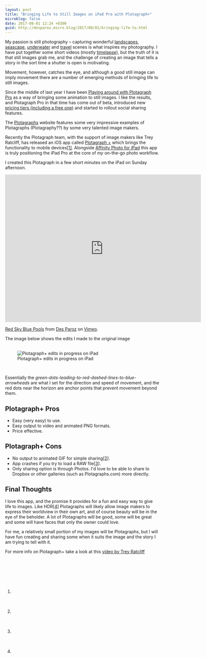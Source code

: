 ```yaml
---
layout: post
title: "Bringing Life to Still Images on iPad Pro with Plotagraph+"
microblog: false
date: 2017-08-01 12:24 +0300
guid: http://desparoz.micro.blog/2017/08/01/bringing-life-to.html
---
```

My passion is still photography &#x2013; capturing wonderful <a href="http://djp.me/land">landscapes</a>, <a href="http://djp.me/sea">seascape</a>, <a href="http://djp.me/uw">underwater</a> and <a href="http://djp.me/travel">travel</a> scenes is what inspires my photography. I have put together some short videos (mostly <a href="http://djp.me/tide">timelapse</a>), but the truth of it is that still images grab me, and the challenge of creating an image that tells a story in the sort time a shutter is open is motivating.

Movement, however, catches the eye, and although a good still image can imply movement there are a number of emerging methods of bringing life to still images.

Since the middle of last year I have been <a href="http://www.desparoz.com/2016/08/27/playing-around-with-plotagraph-pro/">Playing around with Plotagraph Pro</a> as a way of bringing some animation to still images. I like the results, and Plotagraph Pro in that time has come out of beta, introduced new <a href="https://www.plotagraphpro.com/buynow">pricing tiers (including a free one)</a> and started to rollout social sharing features.

The <a href="http://plotagraphs.com">Plotagraphs</a> website features some very impressive examples of Plotagraphs (Plotagraphy??) by some very talented image makers.

Recently the Plotagraph team, with the support of image makers like Trey Ratcliff, has released an iOS app called <a href="https://itunes.apple.com/au/app/plotagraph/id1244669793?mt=8&uo=4&at=11l4Ky">Plotagraph +</a> which brings the functionality to mobile devices<a href="#fn-1" id="fnref-1" title="see footnote" class="footnote">[1]</a>. Alongside <a href="http://www.desparoz.com/2017/07/29/rockpool-sunrise/">Affinity Photo for iPad</a> this app is truly positioning the iPad Pro at the core of <em>my</em> on-the-go photo workflow.

I created this Plotagraph in a few short minutes on the iPad on Sunday afternoon.

<iframe src="https://player.vimeo.com/video/227603429" width="640" height="481" frameborder="0" webkitallowfullscreen mozallowfullscreen allowfullscreen></iframe>

<br>

<a href="https://vimeo.com/227603429">Red Sky Blue Pools</a> from <a href="https://vimeo.com/desparoz">Des Paroz</a> on <a href="https://vimeo.com">Vimeo</a>.

The image below shows the edits I made to the original image

<figure><br><img src="http://desparoz.me/uploads/2017/a377c5cadd.jpg" alt="Plotagraph+ edits in progress on iPad"><br>

<figcaption>Plotagraph+ edits in progress on iPad</figcaption>

<br></figure>Essentially the <em>green-dots-leading-to-red-dashed-lines-to-blue-arrowheads</em> are what I set for the direction and speed of movement, and the red dots near the horizon are anchor points that prevent movement beyond them.</p>

<h2>Plotagraph+ Pros</h2>

<ul><li>Easy (very easy) to use.</li><li>Easy output to video and animated PNG formats.</li><li>Price effective.</li></ul>

<h2>Plotagraph+ Cons</h2>

<ul><li>No output to animated GIF for simple sharing<a href="#fn-2" id="fnref-2" title="see footnote" class="footnote">[2]</a>.</li><li>App crashes if you try to load a RAW file<a href="#fn-3" id="fnref-3" title="see footnote" class="footnote">[3]</a>.</li><li>Only sharing option is through Photos. I&apos;d love to be able to share to Dropbox or other galleries (such as Plotagraphs.com) more directly.</li></ul>

<h2>Final Thoughts</h2>

I love this app, and the promise it provides for a fun and easy way to give life to images. Like HDR<a href="#fn-4" id="fnref-4" title="see footnote" class="footnote">[4]</a> Plotagraphs will likely allow image makers to express their worldview in their own art, and of course beauty will be in the eye of the beholder. A lot of Plotagraphs will be good, some will be great and some will have faces that only the owner could love.

For me, a relatively small portion of my images will be Plotagraphs, but I will have fun creating and sharing some when it suits the image and the story I am trying to tell with it.

For more info on Plotagraph+ take a look at this <a href="https://youtu.be/C6wytcFAdxw">video by Trey Ratcliff</a>

<br><br><br><br><br>

<ol><li><p><br><br><br></p></li><li><p><br><br><br></p></li><li><p><br><br><br></p></li><li><p><br><br><br><br><br></p></li></ol>
